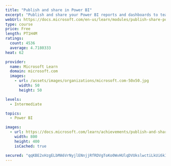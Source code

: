 ```yaml
---
title: "Publish and share in Power BI"
excerpt: "Publish and share your Power BI reports and dashboards to teammates in your organization or to everyone on the web."
webUrl: https://docs.microsoft.com/en-us/learn/modules/publish-share-power-bi/
type: course
price: Free
length: PT1H4M
ratings:
  count: 4536
  average: 4.7180333
heat: 62

provider:
  name: Microsoft Learn
  domain: microsoft.com
  images:
    - url: /assets/images/organizations/microsoft.com-50x50.jpg
      width: 50
      height: 50

levels:
  - Intermediate

topics:
  - Power BI

images:
  - url: https://docs.microsoft.com/learn/achievements/publish-and-share-with-power-bi-desktop-social.png
    width: 800
    height: 400
    isCached: true

secured: "qqKBE2xHzgELbMA6VrNyjlENnjjRfRDVgToKo0WvHUlqDVUkslwctiLkUi6kIHzugCnKcm44SRQNZ4U4ABVnznWA9F+RNNln3GcT9TV+AnJpRgNPu/0TXnlLEpax7RXuG/OvyvXlwSdcA4prKOtkzLfqFHrRY4UlH4xgW+t+RfsBSy8PS1ov78etD2vBOkMXlEBTJPrzPhaLnvbpUTjkLbcnyp0FupNIku2hxhKlqIJWMqncwrhw3NWtZOxcmeIrgRJq3kuwaHMZUZIN0b2TNZTHWSjdlDvuFpsifLMHCVpi7Uk2XxnvhD0MTD24vqxjgn9omus+2czxqGtpY2/FAVCMBqAGbD9IvHnhi+vVOS1RMI8E0CMXjEVq7ENuneKKncuonoQjfbMh9BBwA4NYLYISEi+ohgUx7VvbZFOS4wo=;vFwCUshzkWMA2Aqi9NkD+A=="
---
```


